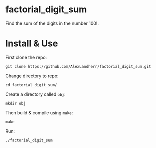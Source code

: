 # factorial_digit_sum
Find the sum of the digits in the number 100!.

# Install & Use
First clone the repo:
```
git clone https://github.com/AlexLandherr/factorial_digit_sum.git
```
Change directory to repo:
```
cd factorial_digit_sum/
```
Create a directory called `obj`:
```
mkdir obj
```
Then build & compile using `make`:
```
make
```

Run:
```
./factorial_digit_sum
```

